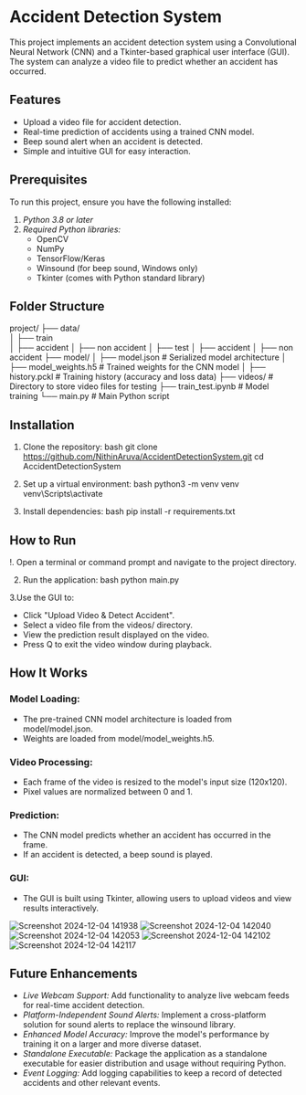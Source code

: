 # Accident Detection System

This project implements an accident detection system using a Convolutional Neural Network (CNN) and a Tkinter-based graphical user interface (GUI). The system can analyze a video file to predict whether an accident has occurred.

## Features

- Upload a video file for accident detection.
- Real-time prediction of accidents using a trained CNN model.
- Beep sound alert when an accident is detected.
- Simple and intuitive GUI for easy interaction.

## Prerequisites

To run this project, ensure you have the following installed:

1. *Python 3.8 or later*
2. *Required Python libraries:*
   - OpenCV
   - NumPy
   - TensorFlow/Keras
   - Winsound (for beep sound, Windows only)
   - Tkinter (comes with Python standard library)

## Folder Structure

project/
├── data/                   
│   ├── train    
│       ├── accident 
│       ├── non accident 
│   ├── test 
│       ├── accident
│       ├── non accident 
├── model/
│   ├── model.json          # Serialized model architecture
│   ├── model_weights.h5    # Trained weights for the CNN model
│   ├── history.pckl        # Training history (accuracy and loss data)
├── videos/                 # Directory to store video files for testing 
├── train_test.ipynb        # Model training
└── main.py                 # Main Python script


## Installation

1. Clone the repository:
   bash
    git clone https://github.com/NithinAruva/AccidentDetectionSystem.git
    cd AccidentDetectionSystem
   

2. Set up a virtual environment:
   bash
   python3 -m venv venv
   venv\Scripts\activate
   

3. Install dependencies:
   bash
   pip install -r requirements.txt
   
   
## How to Run

!. Open a terminal or command prompt and navigate to the project directory.

2. Run the application:
   bash
   python main.py
   
3.Use the GUI to:

 - Click "Upload Video & Detect Accident".
 - Select a video file from the videos/ directory.
 - View the prediction result displayed on the video.
 - Press Q to exit the video window during playback.

## How It Works

### Model Loading:
- The pre-trained CNN model architecture is loaded from model/model.json.
- Weights are loaded from model/model_weights.h5.

### Video Processing:
- Each frame of the video is resized to the model's input size (120x120).
- Pixel values are normalized between 0 and 1.

### Prediction:
- The CNN model predicts whether an accident has occurred in the frame.
- If an accident is detected, a beep sound is played.

### GUI:
- The GUI is built using Tkinter, allowing users to upload videos and view results interactively.
  
![Screenshot 2024-12-04 141938](https://github.com/user-attachments/assets/1ee9d4b8-53f6-4910-b7fd-a5b0cdf64055)
![Screenshot 2024-12-04 142040](https://github.com/user-attachments/assets/dffe9ed5-5c50-4c2d-93a2-3110f701bed3)
![Screenshot 2024-12-04 142053](https://github.com/user-attachments/assets/08c252ff-bbf4-4306-b819-0c1fe8aa19cb)
![Screenshot 2024-12-04 142102](https://github.com/user-attachments/assets/1763872e-9258-4e08-aab0-d604d056b9b6)
![Screenshot 2024-12-04 142117](https://github.com/user-attachments/assets/01db38d4-7aea-4052-aaf1-ade3c2dfa303)

## Future Enhancements

- *Live Webcam Support:* Add functionality to analyze live webcam feeds for real-time accident detection.
- *Platform-Independent Sound Alerts:* Implement a cross-platform solution for sound alerts to replace the winsound library.
- *Enhanced Model Accuracy:* Improve the model's performance by training it on a larger and more diverse dataset.
- *Standalone Executable:* Package the application as a standalone executable for easier distribution and usage without requiring Python.
- *Event Logging:* Add logging capabilities to keep a record of detected accidents and other relevant events.
